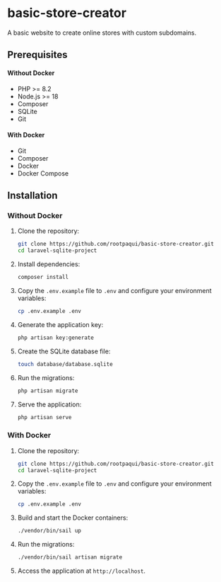 # basic-store-creator
A basic website to create online stores with custom subdomains.

## Prerequisites

#### Without Docker
- PHP >= 8.2
- Node.js >= 18
- Composer
- SQLite
 - Git

#### With Docker
- Git
- Composer
- Docker
- Docker Compose

## Installation

### Without Docker

1. Clone the repository:
    ```bash
    git clone https://github.com/rootpaqui/basic-store-creator.git
    cd laravel-sqlite-project
    ```

2. Install dependencies:
    ```bash
    composer install
    ```

3. Copy the `.env.example` file to `.env` and configure your environment variables:
    ```bash
    cp .env.example .env
    ```

4. Generate the application key:
    ```bash
    php artisan key:generate
    ```

5. Create the SQLite database file:
    ```bash
    touch database/database.sqlite
    ```

6. Run the migrations:
    ```bash
    php artisan migrate
    ```

7. Serve the application:
    ```bash
    php artisan serve
    ```

### With Docker

1. Clone the repository:
    ```bash
    git clone https://github.com/rootpaqui/basic-store-creator.git
    cd laravel-sqlite-project
    ```

2. Copy the `.env.example` file to `.env` and configure your environment variables:
    ```bash
    cp .env.example .env
    ```

3. Build and start the Docker containers:
    ```bash
    ./vendor/bin/sail up
    ```

4. Run the migrations:
    ```bash
    ./vendor/bin/sail artisan migrate
    ```

5. Access the application at `http://localhost`.

